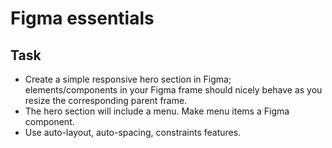 # Figma essentials

## Task
- Create a simple responsive hero section in Figma; elements/components in your Figma frame should nicely behave as you resize the corresponding parent frame.
- The hero section will include a menu. Make menu items a Figma component.
- Use auto-layout, auto-spacing, constraints features.
